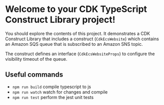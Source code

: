 # Welcome to your CDK TypeScript Construct Library project!

You should explore the contents of this project. It demonstrates a CDK Construct Library that includes a construct (`CdkEcsWebsite`)
which contains an Amazon SQS queue that is subscribed to an Amazon SNS topic.

The construct defines an interface (`CdkEcsWebsiteProps`) to configure the visibility timeout of the queue.

## Useful commands

 * `npm run build`   compile typescript to js
 * `npm run watch`   watch for changes and compile
 * `npm run test`    perform the jest unit tests